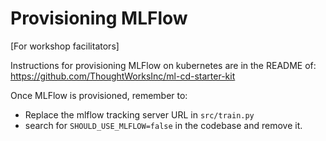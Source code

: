 # Provisioning MLFlow

[For workshop facilitators]

Instructions for provisioning MLFlow on kubernetes are in the README of: https://github.com/ThoughtWorksInc/ml-cd-starter-kit

Once MLFlow is provisioned, remember to:
- Replace the mlflow tracking server URL in `src/train.py`
- search for `SHOULD_USE_MLFLOW=false` in the codebase and remove it.